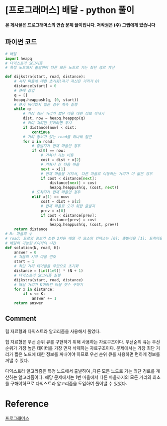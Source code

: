# [프로그래머스] 배달 - python 풀이

**본 게시물은 프로그래머스의 연습 문제 풀이입니다. 저작권은 (주) 그랩에게 있습니다**



## 파이썬 코드

```python
# 배달
import heapq
# 다익스트라 알고리즘
# 특정 노드에서 출발하여 다른 모든 노드로 가는 최단 경로 계산

def dijkstra(start, road, distance):
    # 시작 마을에 대한 초기화(자기 자신은 거리가 0)
    distance[start] = 0
    # 큐에 삽입
    q = []
    heapq.heappush(q, (0, start))
    # 큐가 비어있지 않은 경우 계속 실행
    while q:
        # 가장 최단 거리가 짧은 마을 대한 정보 꺼내기
        dist, now = heapq.heappop(q)
        # 이미 처리된 것이라면 무시
        if distance[now] < dist:
            continue
        # 거리 정보가 있는 road를 하나씩 접근
        for x in road:
            # 출발지가 현재 마을인 경우
            if x[0] == now:
                # 거쳐서 가는 비용
                cost = dist + x[2]
                # 거쳐서 간 다음 마을
                next = x[1]
                # 현재 마을을 거쳐서, 다른 마을로 이동하는 거리가 더 짧은 경우
                if cost < distance[next]:
                    distance[next] = cost
                    heapq.heappush(q, (cost, next))
            # 도착지가 현재 마을인 경우
            elif x[1] == now:
                cost = dist + x[2]
                # 현재 마을로 오기 위한 출발지
                prev = x[0]
                if cost < distance[prev]:
                    distance[prev] = cost
                    heapq.heappush(q, (cost, prev))
    return distance
# N: 마을의 수
# road: 도로의 정보가 쓰인 2차원 배열 각 요소의 인덱스는 [0]: 출발마을 [1]: 도착마을 [2]: 걸리는 시간
# 배달이 가능한 K이하의 시간
def solution(N, road, K):
    answer = 0
    # 처음의 시작 마을 번호
    start = 1
    # 최단 거리 테이블을 무한으로 초기화
    distance = [int(1e9)] * (N + 1)
    # 다익스트라 알고리즘 실행
    dijkstra(start, road, distance)
    # 배달 거리가 K이하인 마을 갯수 구하기
    for x in distance:
        if x <= K:
            answer += 1
    return answer
```



## Comment

힙 자료형과 다익스트라 알고리즘을 사용해서 풀었다.

힙 자료형은 우선 순위 큐를 구현하기 위해 사용하는 자료구조이다. 우선순위 큐는 우선 순위가 가장 높은 데이터를 가장 먼저 삭제하는 자료구조이다. 문제에서는 가장 최단 거리가 짧은 노드에 대한 정보를 꺼내어야 하므로 우선 순위 큐를 사용하면 편하게 정보를 꺼낼 수 있다.

다익스트라 알고리즘은 특정 노드에서 출발하여 ,다른 모든 노드로 가는 최단 경로를 계산하는 알고리즘이다. 해당 문제에서는 1번 마을에서 다른 마을까지의 모든 거리의 최소를 구해야하므로 다익스트라 알고리즘을 도입하여 풀어낼 수 있었다.

# Reference

[프로그래머스](https://programmers.co.kr)

